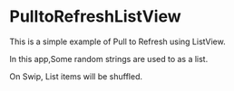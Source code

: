 # PulltoRefreshListView

This is a simple example of Pull to Refresh using ListView.

In this app,Some random strings are used to as a list.

On Swip, List items will be shuffled.
